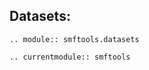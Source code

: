 ## Datasets:

```{eval-rst}
.. module:: smftools.datasets
```

```{eval-rst}
.. currentmodule:: smftools
```